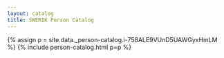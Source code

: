 ```yaml
---
layout: catalog
title: SWERIK Person Catalog
---
```

{% assign p = site.data._person-catalog.i-758ALE9VUnD5UAWGyxHmLM %}
{% include person-catalog.html p=p %}

